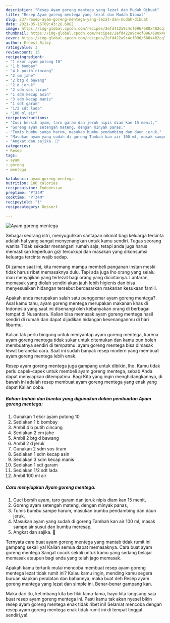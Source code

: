 ```yaml
---
description: "Resep Ayam goreng mentega yang lezat dan Mudah Dibuat"
title: "Resep Ayam goreng mentega yang lezat dan Mudah Dibuat"
slug: 237-resep-ayam-goreng-mentega-yang-lezat-dan-mudah-dibuat
date: 2021-05-16T09:43:28.608Z
image: https://img-global.cpcdn.com/recipes/2efd422a9c4cf096/680x482cq70/ayam-goreng-mentega-foto-resep-utama.jpg
thumbnail: https://img-global.cpcdn.com/recipes/2efd422a9c4cf096/680x482cq70/ayam-goreng-mentega-foto-resep-utama.jpg
cover: https://img-global.cpcdn.com/recipes/2efd422a9c4cf096/680x482cq70/ayam-goreng-mentega-foto-resep-utama.jpg
author: Ernest Riley
ratingvalue: 3
reviewcount: 15
recipeingredient:
- "1 ekor ayam potong 10"
- "1 b bombay"
- "4 b putih cincang"
- "2 cm jahe"
- "2 btg d bawang"
- "2 d jeruk"
- "2 sdm sos tiram"
- "1 sdm kecap asin"
- "3 sdm kecap manis"
- "1 sdt garam"
- "1/2 sdt lada"
- "100 ml air"
recipeinstructions:
- "Cuci bersih ayam, taro garam dan jeruk nipis diam kan 15 menit,"
- "Goreng ayam setengah mateng, dengan minyak panas,"
- "Tumis bumbu sampe harum, masukan bumbu pendambing dan daun jeruk,"
- "Masukan ayam yang sudah di goreng Tambah kan air 100 ml, masak sampe air susut dan bumbu meresap,"
- "Angkat dan sajika. 🤗"
categories:
- Resep
tags:
- ayam
- goreng
- mentega

katakunci: ayam goreng mentega 
nutrition: 186 calories
recipecuisine: Indonesian
preptime: "PT34M"
cooktime: "PT34M"
recipeyield: "1"
recipecategory: Dessert

---
```



![Ayam goreng mentega](https://img-global.cpcdn.com/recipes/2efd422a9c4cf096/680x482cq70/ayam-goreng-mentega-foto-resep-utama.jpg)

Sebagai seorang istri, menyuguhkan santapan nikmat bagi keluarga tercinta adalah hal yang sangat menyenangkan untuk kamu sendiri. Tugas seorang  wanita Tidak sekadar menangani rumah saja, tetapi anda juga harus memastikan keperluan gizi tercukupi dan masakan yang dikonsumsi keluarga tercinta wajib sedap.

Di zaman  saat ini, kita memang mampu membeli panganan instan meski tidak harus ribet memasaknya dulu. Tapi ada juga lho orang yang selalu mau menyajikan yang terlezat bagi orang yang dicintainya. Lantaran, memasak yang diolah sendiri akan jauh lebih higienis dan bisa menyesuaikan hidangan tersebut berdasarkan makanan kesukaan famili. 



Apakah anda merupakan salah satu penggemar ayam goreng mentega?. Asal kamu tahu, ayam goreng mentega merupakan makanan khas di Indonesia yang saat ini disenangi oleh kebanyakan orang di berbagai tempat di Nusantara. Kalian bisa memasak ayam goreng mentega hasil sendiri di rumah dan dapat dijadikan hidangan kesenanganmu di hari liburmu.

Kalian tak perlu bingung untuk menyantap ayam goreng mentega, karena ayam goreng mentega tidak sukar untuk ditemukan dan kamu pun boleh membuatnya sendiri di tempatmu. ayam goreng mentega bisa dimasak lewat beraneka cara. Saat ini sudah banyak resep modern yang membuat ayam goreng mentega lebih enak.

Resep ayam goreng mentega juga gampang untuk dibikin, lho. Kamu tidak perlu capek-capek untuk membeli ayam goreng mentega, sebab Anda dapat menyiapkan ditempatmu. Bagi Kita yang ingin menghidangkannya, di bawah ini adalah resep membuat ayam goreng mentega yang enak yang dapat Kalian coba.

<!--inarticleads1-->

##### Bahan-bahan dan bumbu yang digunakan dalam pembuatan Ayam goreng mentega:

1. Gunakan 1 ekor ayam potong 10
1. Sediakan 1 b bombay
1. Ambil 4 b putih cincang
1. Sediakan 2 cm jahe
1. Ambil 2 btg d bawang
1. Ambil 2 d jeruk
1. Gunakan 2 sdm sos tiram
1. Sediakan 1 sdm kecap asin
1. Sediakan 3 sdm kecap manis
1. Sediakan 1 sdt garam
1. Sediakan 1/2 sdt lada
1. Ambil 100 ml air




<!--inarticleads2-->

##### Cara menyiapkan Ayam goreng mentega:

1. Cuci bersih ayam, taro garam dan jeruk nipis diam kan 15 menit,
1. Goreng ayam setengah mateng, dengan minyak panas,
1. Tumis bumbu sampe harum, masukan bumbu pendambing dan daun jeruk,
1. Masukan ayam yang sudah di goreng Tambah kan air 100 ml, masak sampe air susut dan bumbu meresap,
1. Angkat dan sajika. 🤗




Ternyata cara buat ayam goreng mentega yang mantab tidak rumit ini gampang sekali ya! Kalian semua dapat memasaknya. Cara buat ayam goreng mentega Sangat cocok sekali untuk kamu yang sedang belajar memasak ataupun bagi anda yang telah jago memasak.

Apakah kamu tertarik mulai mencoba membuat resep ayam goreng mentega lezat tidak rumit ini? Kalau kamu ingin, mending kamu segera buruan siapkan peralatan dan bahannya, maka buat deh Resep ayam goreng mentega yang lezat dan simple ini. Benar-benar gampang kan. 

Maka dari itu, ketimbang kita berfikir lama-lama, hayo kita langsung saja buat resep ayam goreng mentega ini. Pasti kamu tak akan nyesel bikin resep ayam goreng mentega enak tidak ribet ini! Selamat mencoba dengan resep ayam goreng mentega enak tidak rumit ini di tempat tinggal sendiri,ya!.

